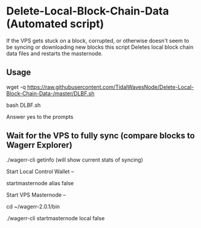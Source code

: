 # Delete-Local-Block-Chain-Data (Automated script)

If the VPS gets stuck on a block, corrupted, or otherwise doesn't seem to be syncing or downloading new blocks this script Deletes local block chain data files and restarts the masternode.

## Usage

wget -q https://raw.githubusercontent.com/TidalWavesNode/Delete-Local-Block-Chain-Data-/master/DLBF.sh

bash DLBF.sh

Answer yes to the prompts


## Wait for the VPS to fully sync (compare blocks to Wagerr Explorer)

./wagerr-cli getinfo (will show current stats of syncing)

Start Local Control Wallet –

startmasternode alias false

Start VPS Masternode –

cd ~/wagerr-2.0.1/bin

./wagerr-cli startmasternode local false
